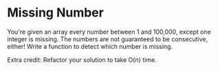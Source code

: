 # Missing Number

You're given an array every number between 1 and 100,000, except one integer is missing. The numbers are not guaranteed to be consecutive, either! Write a function to detect which number is missing.

Extra credit: Refactor your solution to take O(n) time.
